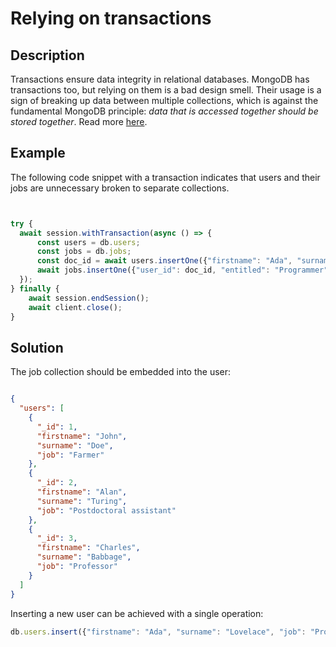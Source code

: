 # Relying on transactions

## Description

<p>Transactions ensure data integrity in relational databases.
MongoDB has transactions too, but relying on them is a bad design smell.
Their usage is a sign of breaking up data between multiple collections, which is against the fundamental MongoDB principle:<i> data that is accessed together should be stored together</i>.
Read more <a href="https://www.mongodb.com/developer/article/3-things-to-know-switch-from-sql-mongodb/#sql-tread-carefully-transactions" target="_blank">here</a>.</p>

## Example

<p>The following code snippet with a transaction indicates that users and their jobs are unnecessary broken to separate collections.</p>

```js


try {
  await session.withTransaction(async () => {
      const users = db.users;
      const jobs = db.jobs;
      const doc_id = await users.insertOne({"firstname": "Ada", "surname": "Lovelace"}, { session }).insertedId;
      await jobs.insertOne({"user_id": doc_id, "entitled": "Programmer"}, { session });
  });
} finally {
    await session.endSession();
    await client.close();
}

```

## Solution

<p>The job collection should be embedded into the user:</p>

```json

{
  "users": [
    {
      "_id": 1,
      "firstname": "John",
      "surname": "Doe",
      "job": "Farmer"
    },
    {
      "_id": 2,
      "firstname": "Alan",
      "surname": "Turing",
      "job": "Postdoctoral assistant"
    },
    {
      "_id": 3,
      "firstname": "Charles",
      "surname": "Babbage",
      "job": "Professor"
    }
  ]
}
```

<p>Inserting a new user can be achieved with a single operation:</p>

```js
db.users.insert({"firstname": "Ada", "surname": "Lovelace", "job": "Programmer"})
```